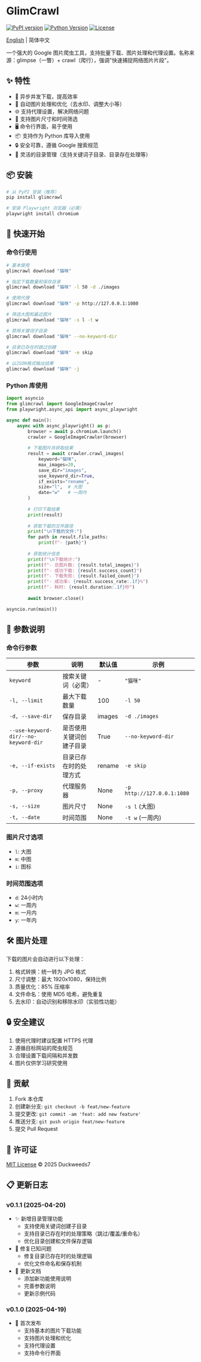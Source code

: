 # GlimCrawl

[![PyPI version](https://img.shields.io/pypi/v/glimcrawl.svg)](https://pypi.org/project/glimcrawl/)
[![Python Version](https://img.shields.io/pypi/pyversions/glimcrawl.svg)](https://pypi.org/project/glimcrawl/)
[![License](https://img.shields.io/pypi/l/glimcrawl.svg)](https://gitee.com/duckweeds7/glimcrawl/blob/master/LICENSE)

[English](README.en.md) | 简体中文

一个强大的 Google 图片爬虫工具，支持批量下载、图片处理和代理设置。名称来源：glimpse（一瞥）+ crawl（爬行），强调"快速捕捉网络图片片段"。

## ✨ 特性

- 🚀 异步并发下载，提高效率
- 🎨 自动图片处理和优化（去水印、调整大小等）
- 🌐 支持代理设置，解决网络问题
- 📏 支持图片尺寸和时间筛选
- 🖥️ 命令行界面，易于使用
- 📦 支持作为 Python 库导入使用
- 🔒 安全可靠，遵循 Google 搜索规范
- 📁 灵活的目录管理（支持关键词子目录、目录存在处理等）

## 📦 安装

```bash
# 从 PyPI 安装（推荐）
pip install glimcrawl

# 安装 Playwright 浏览器（必需）
playwright install chromium
```

## 🚀 快速开始

### 命令行使用

```bash
# 基本使用
glimcrawl download "猫咪"

# 指定下载数量和保存目录
glimcrawl download "猫咪" -l 50 -d ./images

# 使用代理
glimcrawl download "猫咪" -p http://127.0.0.1:1080

# 筛选大图和最近图片
glimcrawl download "猫咪" -s l -t w

# 禁用关键词子目录
glimcrawl download "猫咪" --no-keyword-dir

# 目录已存在时跳过创建
glimcrawl download "猫咪" -e skip

# 以JSON格式输出结果
glimcrawl download "猫咪" -j
```

### Python 库使用

```python
import asyncio
from glimcrawl import GoogleImageCrawler
from playwright.async_api import async_playwright

async def main():
    async with async_playwright() as p:
        browser = await p.chromium.launch()
        crawler = GoogleImageCrawler(browser)
        
        # 下载图片并获取结果
        result = await crawler.crawl_images(
            keyword="猫咪",
            max_images=20,
            save_dir="images",
            use_keyword_dir=True,
            if_exists="rename",
            size="l",  # 大图
            date="w"   # 一周内
        )
        
        # 打印下载结果
        print(result)
        
        # 获取下载的文件路径
        print("\n下载的文件:")
        for path in result.file_paths:
            print(f"- {path}")
            
        # 获取统计信息
        print(f"\n下载统计:")
        print(f"- 总图片数: {result.total_images}")
        print(f"- 成功下载: {result.success_count}")
        print(f"- 下载失败: {result.failed_count}")
        print(f"- 成功率: {result.success_rate:.1f}%")
        print(f"- 耗时: {result.duration:.1f}秒")
        
        await browser.close()

asyncio.run(main())
```

## 📝 参数说明

### 命令行参数

| 参数 | 说明 | 默认值 | 示例 |
|------|------|--------|------|
| `keyword` | 搜索关键词（必需） | - | `"猫咪"` |
| `-l, --limit` | 最大下载数量 | 100 | `-l 50` |
| `-d, --save-dir` | 保存目录 | images | `-d ./images` |
| `--use-keyword-dir/--no-keyword-dir` | 是否使用关键词创建子目录 | True | `--no-keyword-dir` |
| `-e, --if-exists` | 目录已存在时的处理方式 | rename | `-e skip` |
| `-p, --proxy` | 代理服务器 | None | `-p http://127.0.0.1:1080` |
| `-s, --size` | 图片尺寸 | None | `-s l` (大图) |
| `-t, --date` | 时间范围 | None | `-t w` (一周内) |

### 图片尺寸选项

- `l`: 大图
- `m`: 中图
- `i`: 图标

### 时间范围选项

- `d`: 24小时内
- `w`: 一周内
- `m`: 一月内
- `y`: 一年内

## 🛠️ 图片处理

下载的图片会自动进行以下处理：

1. 格式转换：统一转为 JPG 格式
2. 尺寸调整：最大 1920x1080，保持比例
3. 质量优化：85% 压缩率
4. 文件命名：使用 MD5 哈希，避免重复
5. 去水印：自动识别和移除水印（实验性功能）

## 🔒 安全建议

1. 使用代理时建议配置 HTTPS 代理
2. 遵循目标网站的爬虫规范
3. 合理设置下载间隔和并发数
4. 图片仅供学习研究使用

## 🤝 贡献

1. Fork 本仓库
2. 创建新分支: `git checkout -b feat/new-feature`
3. 提交更改: `git commit -am 'feat: add new feature'`
4. 推送分支: `git push origin feat/new-feature`
5. 提交 Pull Request

## 📄 许可证

[MIT License](LICENSE) © 2025 Duckweeds7

## 📋 更新日志

### v0.1.1 (2025-04-20)
- ✨ 新增目录管理功能
  - 支持使用关键词创建子目录
  - 支持目录已存在时的处理策略（跳过/覆盖/重命名）
  - 优化目录创建和文件保存逻辑
- 🐛 修复已知问题
  - 修复目录已存在时的处理逻辑
  - 优化文件命名和保存机制
- 📝 更新文档
  - 添加新功能使用说明
  - 完善参数说明
  - 更新示例代码

### v0.1.0 (2025-04-19)
- 🎉 首次发布
  - 支持基本的图片下载功能
  - 支持图片处理和优化
  - 支持代理设置
  - 支持命令行界面
